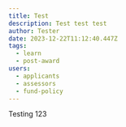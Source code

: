 ```yaml
---
title: Test
description: Test test test
author: Tester
date: 2023-12-22T11:12:40.447Z
tags:
  - learn
  - post-award
users:
  - applicants
  - assessors
  - fund-policy
---
```

T﻿esting 123